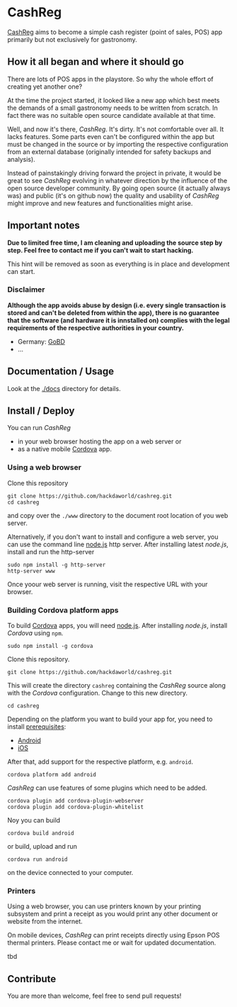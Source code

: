 # CashReg

[CashReg](https://cashreg.org) aims to become a simple cash register (point of sales, POS) app primarily but not exclusively for gastronomy.

## How it all began and where it should go

There are lots of POS apps in the playstore.
So why the whole effort of creating yet another one?

At the time the project started, it looked like a new app which best meets the demands of a small gastronomy needs to be written from scratch.
In fact there was no suitable open source candidate available at that time.

Well, and now it's there, *CashReg*.
It's dirty. It's not comfortable over all. It lacks features.
Some parts even can't be configured within the app but must be changed in the source or by importing the respective configuration from an external database (originally intended for safety backups and analysis). 

Instead of painstakingly driving forward the project in private, it would be great to see *CashReg* evolving in whatever direction by the influence of the open source developer community. 
By going open source (it actually always was) and public (it's on github now) the quality and usability of *CashReg* might improve and new features and functionalities might arise.

## Important notes 
 
**Due to limited free time, I am cleaning and uploading the source step by step. Feel free to contact me if you can't wait to start hacking.**

This hint will be removed as soon as everything is in place and development can start.

### Disclaimer

**Although the app avoids abuse by design (i.e. every single transaction is stored and can't be deleted from within the app), there is no guarantee that the software (and hardware it is innstalled on) complies with the legal requirements of the respective authorities in your country.**

* Germany: [GoBD](https://www.bundesfinanzministerium.de/Content/DE/Downloads/BMF_Schreiben/Weitere_Steuerthemen/Abgabenordnung/Datenzugriff_GDPdU/2014-11-14-GoBD.html) 
* ...

## Documentation / Usage

Look at the [./docs](./docs) directory for details.

## Install / Deploy

You can run *CashReg* 
* in your web browser hosting the app on a web server or
* as a native mobile [Cordova](http://cordova.apache.org/) app.

<!--
For first impressions, you can run the app in your browser using [this link](https://www.cashreg.org/app). Please note:
* do not use this link for production!
* a resolution equivalent to the one of common 10 inch tablets is required.
-->

### Using a web browser 

Clone this repository
```
git clone https://github.com/hackdaworld/cashreg.git
cd cashreg
```
 and copy over the `./www` directory to the document root location of you web server.

Alternatively, if you don't want to install and configure a web server, you can use the command line [node.js](http://nodejs.org/) http server.
After installing latest *node.js*, install and run the http-server
```
sudo npm install -g http-server
http-server www
```

Once yoour web server is running, visit the respective URL with your browser.

### Building Cordova platform apps

To build [Cordova](http://cordova.apache.org/) apps, you will need [node.js](https://nodejs.org/). After installing *node.js*, install *Cordova* using `npm`.
```
sudo npm install -g cordova
```

Clone this repository.
```
git clone https://github.com/hackdaworld/cashreg.git
```

This will create the directory `cashreg` containing the *CashReg* source along with the *Cordova* configuration. Change to this new directory.
```
cd cashreg
```

Depending on the platform you want to build your app for, you need to install [prerequisites](https://cordova.apache.org/docs/en/latest/guide/cli/#install-pre-requisites-for-building):
* [Android](https://cordova.apache.org/docs/en/latest/guide/platforms/android/index.html#requirements-and-support)
* [iOS](https://cordova.apache.org/docs/en/latest/guide/platforms/ios/index.html#requirements-and-support)

After that, add support for the respective platform, e.g. `android`.
```
cordova platform add android
```

*CashReg* can use features of some plugins which need to be added.
```
cordova plugin add cordova-plugin-webserver
cordova plugin add cordova-plugin-whitelist
```

Noy you can build
```
cordova build android
```
or build, upload and run
```
cordova run android
```
on the device connected to your computer.

### Printers

Using a web browser, you can use printers known by your printing subsystem and print a receipt as you would print any other document or website from the internet.

On mobile devices, *CashReg* can print receipts directly using Epson POS thermal printers. Please contact me or wait for updated documentation.

tbd

## Contribute

You are more than welcome, feel free to send pull requests!
 
